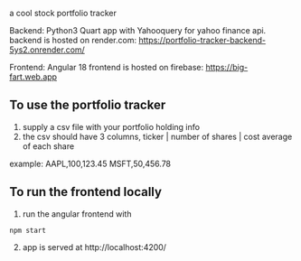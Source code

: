 a cool stock portfolio tracker

Backend:
Python3 Quart app with Yahooquery for yahoo finance api.
backend is hosted on render.com:
https://portfolio-tracker-backend-5ys2.onrender.com/

Frontend: Angular 18
frontend is hosted on firebase:
https://big-fart.web.app

To use the portfolio tracker
----------------------------------
1. supply a csv file with your portfolio holding info
2. the csv should have 3 columns,
ticker | number of shares | cost average of each share

example:
AAPL,100,123.45
MSFT,50,456.78

To run the frontend locally
----------------------------------

1. run the angular frontend with

```
npm start
```
2. app is served at http://localhost:4200/
